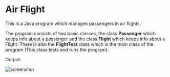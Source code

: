 # Air Flight

This is a Java program which manages passengers in air flights. 

The program consists of two basic classes, the class **Passenger** which keeps info about a passenger and the class **Flight** which keeps info about a Flight. 
There is also the **FlightTest** class which is the main class of the program (This class tests and runs the program).

Output:

![screenshot](https://user-images.githubusercontent.com/78180193/116809763-67a82580-ab48-11eb-9525-b742990c90c6.jpg)
